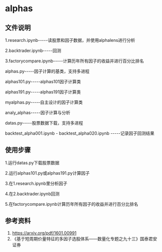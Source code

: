 # alphas
## 文件说明

1.research.ipynb-----读股票和因子数据，并使用alphalens进行分析

2.backtrader.ipynb-----回测

3.factorycompare.ipynb-----计算历年所有因子的收益并进行百分比排名

alphas.py-----因子计算的基类，支持多进程

alphas101.py-----alphas101因子计算类

alphas191.py-----alphas191因子计算类

myalphas.py-----自主设计的因子计算类

analy_alphas-----因子计算与分析

datas.py-----股票数据下载，支持多进程

backtest_alpha001.ipynb - backtest_alpha020.ipynb -----记录因子回测结果


## 使用步骤

1.运行datas.py下载股票数据

2.运行alphas101.py或alphas191.py计算因子

3.在1.research.ipynb里分析因子

4.在2.backtrader.ipynb回测

5.在factorycompare.ipynb计算历年所有因子的收益并进行百分比排名

## 参考资料
1. https://arxiv.org/pdf/1601.00991
2. 《基于短周期价量特征的多因子选股体系——数量化专题之九十三》国泰君安证券

